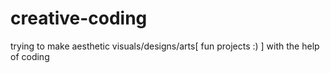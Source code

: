 # creative-coding
trying to make aesthetic visuals/designs/arts[ fun projects :) ]  with the help of coding 
